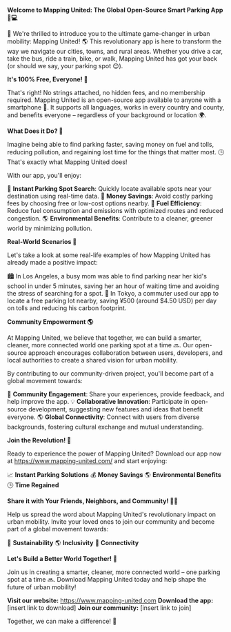 **Welcome to Mapping United: The Global Open-Source Smart Parking App 🚗💻**

🎉 We're thrilled to introduce you to the ultimate game-changer in urban mobility: Mapping United! 🌎 This revolutionary app is here to transform the way we navigate our cities, towns, and rural areas. Whether you drive a car, take the bus, ride a train, bike, or walk, Mapping United has got your back (or should we say, your parking spot 😊).

**It's 100% Free, Everyone! 🎁**

That's right! No strings attached, no hidden fees, and no membership required. Mapping United is an open-source app available to anyone with a smartphone 📱. It supports all languages, works in every country and county, and benefits everyone – regardless of your background or location 🌍.

**What Does it Do? 🤔**

Imagine being able to find parking faster, saving money on fuel and tolls, reducing pollution, and regaining lost time for the things that matter most. 🕒️ That's exactly what Mapping United does!

With our app, you'll enjoy:

📍 **Instant Parking Spot Search**: Quickly locate available spots near your destination using real-time data.
💸 **Money Savings**: Avoid costly parking fees by choosing free or low-cost options nearby.
🚗 **Fuel Efficiency**: Reduce fuel consumption and emissions with optimized routes and reduced congestion.
🌎 **Environmental Benefits**: Contribute to a cleaner, greener world by minimizing pollution.

**Real-World Scenarios 🌟**

Let's take a look at some real-life examples of how Mapping United has already made a positive impact:

🏙️ In Los Angeles, a busy mom was able to find parking near her kid's school in under 5 minutes, saving her an hour of waiting time and avoiding the stress of searching for a spot.
🚂 In Tokyo, a commuter used our app to locate a free parking lot nearby, saving ¥500 (around $4.50 USD) per day on tolls and reducing his carbon footprint.

**Community Empowerment 🌎**

At Mapping United, we believe that together, we can build a smarter, cleaner, more connected world one parking spot at a time 🔜. Our open-source approach encourages collaboration between users, developers, and local authorities to create a shared vision for urban mobility.

By contributing to our community-driven project, you'll become part of a global movement towards:

👥 **Community Engagement**: Share your experiences, provide feedback, and help improve the app.
💡 **Collaborative Innovation**: Participate in open-source development, suggesting new features and ideas that benefit everyone.
🌎 **Global Connectivity**: Connect with users from diverse backgrounds, fostering cultural exchange and mutual understanding.

**Join the Revolution! 🚀**

Ready to experience the power of Mapping United? Download our app now at https://www.mapping-united.com/ and start enjoying:

📈 **Instant Parking Solutions**
💰 **Money Savings**
🌎 **Environmental Benefits**
🕒️ **Time Regained**

**Share it with Your Friends, Neighbors, and Community! 🤜🤛**

Help us spread the word about Mapping United's revolutionary impact on urban mobility. Invite your loved ones to join our community and become part of a global movement towards:

💚 **Sustainability**
🌎 **Inclusivity**
🔗 **Connectivity**

**Let's Build a Better World Together! 🌟**

Join us in creating a smarter, cleaner, more connected world – one parking spot at a time 🔜. Download Mapping United today and help shape the future of urban mobility!

**Visit our website:** https://www.mapping-united.com
**Download the app:** [insert link to download]
**Join our community:** [insert link to join]

Together, we can make a difference! 💪